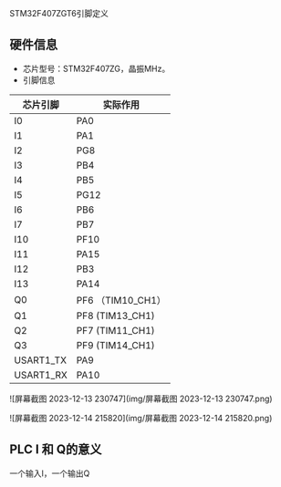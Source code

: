 STM32F407ZGT6引脚定义

## 硬件信息

- 芯片型号：STM32F407ZG，晶振MHz。
- 引脚信息

| 芯片引脚  | 实际作用           |
| --------- | ------------------ |
| I0        | PA0                |
| I1        | PA1                |
| I2        | PG8                |
| I3        | PB4                |
| I4        | PB5                |
| I5        | PG12               |
| I6        | PB6                |
| I7        | PB7                |
| I10       | PF10               |
| I11       | PA15               |
| I12       | PB3                |
| I13       | PA14               |
| Q0        | PF6  （TIM10_CH1） |
| Q1        | PF8    (TIM13_CH1) |
| Q2        | PF7    (TIM11_CH1) |
| Q3        | PF9    (TIM14_CH1) |
| USART1_TX | PA9                |
| USART1_RX | PA10               |

![屏幕截图 2023-12-13 230747](img/屏幕截图 2023-12-13 230747.png)

![屏幕截图 2023-12-14 215820](img/屏幕截图 2023-12-14 215820.png)





## PLC  I 和 Q的意义

一个输入I，一个输出Q

